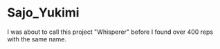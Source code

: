 # Sajo_Yukimi
I was about to call this project "Whisperer" before I found over 400 reps with the same name.
